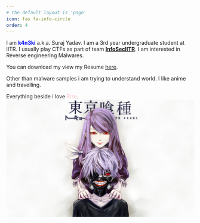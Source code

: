 ```yaml
---
# the default layout is 'page'
icon: fas fa-info-circle
order: 4
---
```

I am <span style="color:blue">**k4n3ki**</span> a.k.a. Suraj Yadav. I am a 3rd year undergraduate student at IITR. I usually play CTFs as part of team [**InfoSecIITR**](https://infoseciitr.in/). I am interested in Reverse engineering Malwares.

You can download my view my Resume [here](https://drive.google.com/file/d/1JbUMmg9VXYwZXPvmWi-vPtp1laZ3LcYv/view).

Other than malware samples i am trying to understand world.
I like anime and travelling.


Everything beside i love <span style="color:pink">Rize</span>.
<img src="/assets/img/about/rize.jpg">
